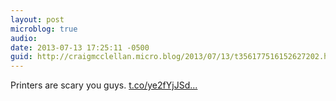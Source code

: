 ```yaml
---
layout: post
microblog: true
audio: 
date: 2013-07-13 17:25:11 -0500
guid: http://craigmcclellan.micro.blog/2013/07/13/t356177516152627202.html
---
```

Printers are scary you guys. [t.co/ye2fYjJSd...](https://t.co/ye2fYjJSdf)
